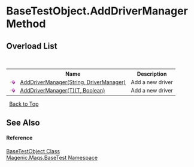 # BaseTestObject.AddDriverManager Method 
 


## Overload List
&nbsp;<table><tr><th></th><th>Name</th><th>Description</th></tr><tr><td>![Public method](media/pubmethod.gif "Public method")</td><td><a href="MAQS_5/BaseTest_AUTOGENERATED/BaseTestObject-AddDriverManager_Method_(String,_DriverManager)">AddDriverManager(String, DriverManager)</a></td><td>
Add a new driver</td></tr><tr><td>![Public method](media/pubmethod.gif "Public method")</td><td><a href="MAQS_5/BaseTest_AUTOGENERATED/BaseTestObject-AddDriverManager('T')_Method_('T',_Boolean)">AddDriverManager(T)(T, Boolean)</a></td><td>
Add a new driver</td></tr></table>&nbsp;
<a href="#basetestobject.adddrivermanager-method">Back to Top</a>

## See Also


#### Reference
<a href="MAQS_5/BaseTest_AUTOGENERATED/BaseTestObject_Class">BaseTestObject Class</a><br /><a href="MAQS_5/BaseTest_AUTOGENERATED/Magenic-Maqs-BaseTest_Namespace">Magenic.Maqs.BaseTest Namespace</a><br />